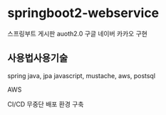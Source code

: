 # springboot2-webservice
스프링부트 게시판 auoth2.0 구글 네이버 카카오 구현

##  사용법사용기술
spring java, jpa javascript, mustache, aws, postsql

AWS

CI/CD 무중단 배포 환경 구축
